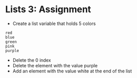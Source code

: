 # Lists 3: Assignment
* Create a list variable that holds 5 colors
```
red
blue
green
pink
purple
```
* Delete the 0 index
* Delete the element with the value purple
* Add an element with the value white at the end of the list